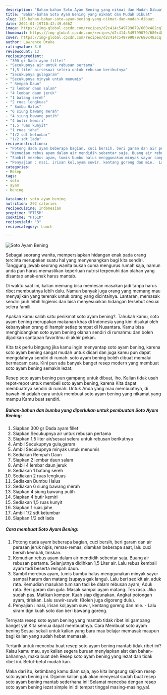 ```yaml
---
description: "Bahan-bahan Soto Ayam Bening yang nikmat dan Mudah Dibuat"
title: "Bahan-bahan Soto Ayam Bening yang nikmat dan Mudah Dibuat"
slug: 115-bahan-bahan-soto-ayam-bening-yang-nikmat-dan-mudah-dibuat
date: 2021-01-19T10:42:49.666Z
image: https://img-global.cpcdn.com/recipes/d2c414c549799079/680x482cq70/soto-ayam-bening-foto-resep-utama.jpg
thumbnail: https://img-global.cpcdn.com/recipes/d2c414c549799079/680x482cq70/soto-ayam-bening-foto-resep-utama.jpg
cover: https://img-global.cpcdn.com/recipes/d2c414c549799079/680x482cq70/soto-ayam-bening-foto-resep-utama.jpg
author: Lawrence Drake
ratingvalue: 3.6
reviewcount: 13
recipeingredient:
- "300 gr Dada ayam fillet"
- "Secukupnya air untuk rebusan pertama"
- "1,5 liter airsesuai selera untuk rebusan berikutnya"
- "Secukupnya gulagaram"
- "Secukupnya minyak untuk menumis"
- " Rempah Daun"
- "2 lembar daun salam"
- "4 lembar daun jeruk"
- "1 batang sereh"
- "2 ruas lengkuas"
- " Bumbu Halus"
- "6 siung bawang merah"
- "4 siung bawang putih"
- "4 butir kemiri"
- "1,5 ruas kunyit"
- "1 ruas jahe"
- "1/2 sdt ketumbar"
- "1/2 sdt lada"
recipeinstructions:
- "Potong dada ayam beberapa bagian, cuci bersih, beri garam dan air perasan jeruk nipis, remas-remas, diamkan beberapa saat, lalu cuci bersih kembali, tiriskan."
- "Kemudian rebus ayam dalam air mendidih sebentar saja. Buang air rebusan pertama. Selanjutnya didihkan 1,5 Liter air. Lalu rebus kembali ayam tadi beserta rempah daun."
- "Sambil merebus ayam, tumis bumbu halus menggunakan minyak sayur sampai harum dan matang (supaya gak langu). Lalu beri sedikit air, aduk rata. Kemudian masukan tumisan tadi ke dalam rebusan ayam, Aduk rata. Beri garam dan gula. Masak sampai ayam matang. Tes rasa. Jika sudah pas. Matikan kompor. Kuah siap digunakan. Angkat potongan ayam, tiriskan. Lalu suwir-suwir. (Boleh juga digoreng dulu)."
- "Penyajian : nasi, irisan kol,ayam suwir, kentang goreng dan mie.  Lalu siram dgn kuah soto dan beri bawang goreng."
categories:
- Resep
tags:
- soto
- ayam
- bening

katakunci: soto ayam bening 
nutrition: 292 calories
recipecuisine: Indonesian
preptime: "PT15M"
cooktime: "PT51M"
recipeyield: "3"
recipecategory: Lunch

---
```



![Soto Ayam Bening](https://img-global.cpcdn.com/recipes/d2c414c549799079/680x482cq70/soto-ayam-bening-foto-resep-utama.jpg)

Sebagai seorang wanita, mempersiapkan hidangan enak pada orang tercinta merupakan suatu hal yang menyenangkan bagi kita sendiri. Tanggung jawab seorang  wanita bukan cuma mengurus rumah saja, namun anda pun harus memastikan keperluan nutrisi terpenuhi dan olahan yang disantap anak-anak harus mantab.

Di waktu  saat ini, kalian memang bisa memesan masakan jadi tanpa harus ribet membuatnya lebih dulu. Namun banyak juga orang yang memang mau menyajikan yang terenak untuk orang yang dicintainya. Lantaran, memasak sendiri jauh lebih higienis dan bisa menyesuaikan hidangan tersebut sesuai selera famili. 



Apakah kamu salah satu penikmat soto ayam bening?. Tahukah kamu, soto ayam bening merupakan makanan khas di Indonesia yang kini disukai oleh kebanyakan orang di hampir setiap tempat di Nusantara. Kamu bisa menghidangkan soto ayam bening olahan sendiri di rumahmu dan boleh dijadikan santapan favoritmu di akhir pekan.

Kita tak perlu bingung jika kamu ingin menyantap soto ayam bening, karena soto ayam bening sangat mudah untuk dicari dan juga kamu pun dapat mengolahnya sendiri di rumah. soto ayam bening boleh dibuat memalui bermacam cara. Kini pun ada banyak banget resep modern yang membuat soto ayam bening semakin lezat.

Resep soto ayam bening pun gampang untuk dibuat, lho. Kalian tidak usah repot-repot untuk membeli soto ayam bening, karena Kita dapat membuatnya sendiri di rumah. Untuk Anda yang mau membuatnya, di bawah ini adalah cara untuk membuat soto ayam bening yang nikamat yang mampu Kamu buat sendiri.

<!--inarticleads1-->

##### Bahan-bahan dan bumbu yang diperlukan untuk pembuatan Soto Ayam Bening:

1. Siapkan 300 gr Dada ayam fillet
1. Siapkan Secukupnya air untuk rebusan pertama
1. Siapkan 1,5 liter air/sesuai selera untuk rebusan berikutnya
1. Ambil Secukupnya gula,garam
1. Ambil Secukupnya minyak untuk menumis
1. Sediakan  Rempah Daun
1. Siapkan 2 lembar daun salam
1. Ambil 4 lembar daun jeruk
1. Sediakan 1 batang sereh
1. Sediakan 2 ruas lengkuas
1. Sediakan  Bumbu Halus
1. Sediakan 6 siung bawang merah
1. Siapkan 4 siung bawang putih
1. Siapkan 4 butir kemiri
1. Sediakan 1,5 ruas kunyit
1. Siapkan 1 ruas jahe
1. Ambil 1/2 sdt ketumbar
1. Siapkan 1/2 sdt lada




<!--inarticleads2-->

##### Cara membuat Soto Ayam Bening:

1. Potong dada ayam beberapa bagian, cuci bersih, beri garam dan air perasan jeruk nipis, remas-remas, diamkan beberapa saat, lalu cuci bersih kembali, tiriskan.
1. Kemudian rebus ayam dalam air mendidih sebentar saja. Buang air rebusan pertama. Selanjutnya didihkan 1,5 Liter air. Lalu rebus kembali ayam tadi beserta rempah daun.
1. Sambil merebus ayam, tumis bumbu halus menggunakan minyak sayur sampai harum dan matang (supaya gak langu). Lalu beri sedikit air, aduk rata. Kemudian masukan tumisan tadi ke dalam rebusan ayam, Aduk rata. Beri garam dan gula. Masak sampai ayam matang. Tes rasa. Jika sudah pas. Matikan kompor. Kuah siap digunakan. Angkat potongan ayam, tiriskan. Lalu suwir-suwir. (Boleh juga digoreng dulu).
1. Penyajian : nasi, irisan kol,ayam suwir, kentang goreng dan mie.  - Lalu siram dgn kuah soto dan beri bawang goreng.




Ternyata resep soto ayam bening yang mantab tidak ribet ini gampang banget ya! Kita semua dapat membuatnya. Cara Membuat soto ayam bening Sesuai sekali untuk kalian yang baru mau belajar memasak maupun bagi kalian yang sudah hebat memasak.

Tertarik untuk mencoba buat resep soto ayam bening mantab tidak ribet ini? Kalau kamu mau, ayo kalian segera buruan menyiapkan alat dan bahan-bahannya, maka buat deh Resep soto ayam bening yang lezat dan tidak ribet ini. Betul-betul mudah kan. 

Maka dari itu, ketimbang kamu diam saja, ayo kita langsung sajikan resep soto ayam bening ini. Dijamin kalian gak akan menyesal sudah buat resep soto ayam bening mantab sederhana ini! Selamat mencoba dengan resep soto ayam bening lezat simple ini di tempat tinggal masing-masing,ya!.

